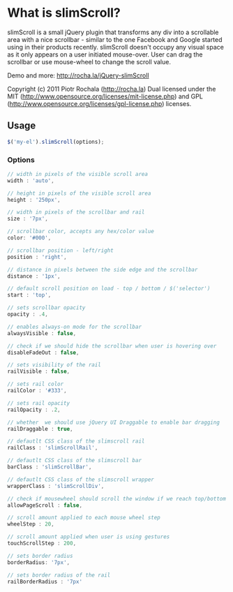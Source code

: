 # What is slimScroll?

slimScroll is a small jQuery plugin that transforms any div into a scrollable area with a nice scrollbar - similar to the one Facebook and Google started using in their products recently. slimScroll doesn't occupy any visual space as it only appears on a user initiated mouse-over. User can drag the scrollbar or use mouse-wheel to change the scroll value.

Demo and more: http://rocha.la/jQuery-slimScroll

Copyright (c) 2011 Piotr Rochala (http://rocha.la)
Dual licensed under the MIT (http://www.opensource.org/licenses/mit-license.php) and GPL (http://www.opensource.org/licenses/gpl-license.php) licenses.

## Usage

```js
$('my-el').slimScroll(options);
```

### Options

```js
// width in pixels of the visible scroll area
width : 'auto',

// height in pixels of the visible scroll area
height : '250px',

// width in pixels of the scrollbar and rail
size : '7px',

// scrollbar color, accepts any hex/color value
color: '#000',

// scrollbar position - left/right
position : 'right',

// distance in pixels between the side edge and the scrollbar
distance : '1px',

// default scroll position on load - top / bottom / $('selector')
start : 'top',

// sets scrollbar opacity
opacity : .4,

// enables always-on mode for the scrollbar
alwaysVisible : false,

// check if we should hide the scrollbar when user is hovering over
disableFadeOut : false,

// sets visibility of the rail
railVisible : false,

// sets rail color
railColor : '#333',

// sets rail opacity
railOpacity : .2,

// whether  we should use jQuery UI Draggable to enable bar dragging
railDraggable : true,

// defautlt CSS class of the slimscroll rail
railClass : 'slimScrollRail',

// defautlt CSS class of the slimscroll bar
barClass : 'slimScrollBar',

// defautlt CSS class of the slimscroll wrapper
wrapperClass : 'slimScrollDiv',

// check if mousewheel should scroll the window if we reach top/bottom
allowPageScroll : false,

// scroll amount applied to each mouse wheel step
wheelStep : 20,

// scroll amount applied when user is using gestures
touchScrollStep : 200,

// sets border radius
borderRadius: '7px',

// sets border radius of the rail
railBorderRadius : '7px'
```
